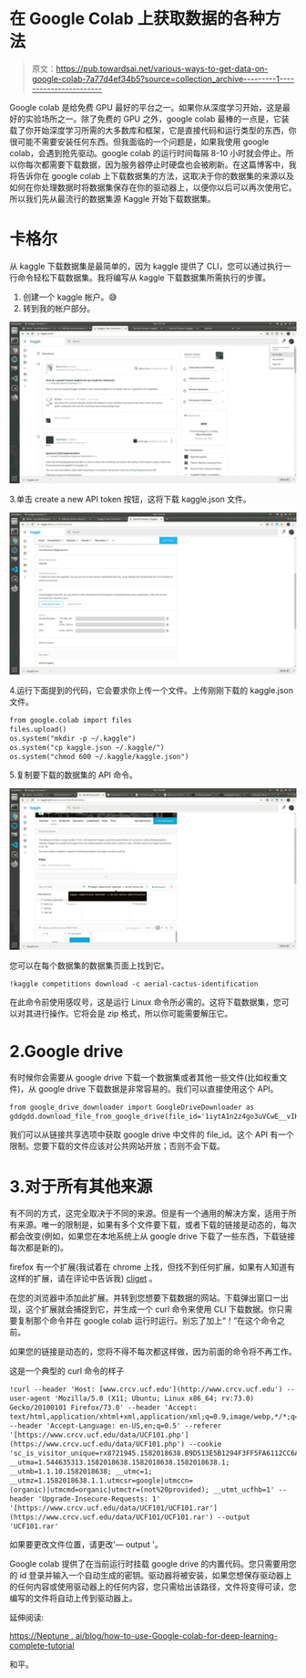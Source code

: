 # 在 Google Colab 上获取数据的各种方法

> 原文：<https://pub.towardsai.net/various-ways-to-get-data-on-google-colab-7a77d4ef34b5?source=collection_archive---------1----------------------->

Google colab 是给免费 GPU 最好的平台之一。如果你从深度学习开始，这是最好的实验场所之一。除了免费的 GPU 之外，google colab 最棒的一点是，它装载了你开始深度学习所需的大多数库和框架，它是直接代码和运行类型的东西，你很可能不需要安装任何东西。但我面临的一个问题是，如果我使用 google colab，会遇到抢先驱动。google colab 的运行时间每隔 8-10 小时就会停止。所以你每次都需要下载数据，因为服务器停止时硬盘也会被刷新。在这篇博客中，我将告诉你在 google colab 上下载数据集的方法，这取决于你的数据集的来源以及如何在你处理数据时将数据集保存在你的驱动器上，以便你以后可以再次使用它。所以我们先从最流行的数据集源 Kaggle 开始下载数据集。

# 卡格尔

从 kaggle 下载数据集是最简单的，因为 kaggle 提供了 CLI，您可以通过执行一行命令轻松下载数据集。我将编写从 kaggle 下载数据集所需执行的步骤。

1.  创建一个 kaggle 帐户。😅
2.  转到我的帐户部分。

![](img/133afbd5b7015d62d6509a0d3f7d597c.png)

3.单击 create a new API token 按钮，这将下载 kaggle.json 文件。

![](img/8b2651d9386815715f90b76940ec7a19.png)

4.运行下面提到的代码，它会要求你上传一个文件。上传刚刚下载的 kaggle.json 文件。

```
from google.colab import files
files.upload()
os.system("mkdir -p ~/.kaggle")
os.system("cp kaggle.json ~/.kaggle/")
os.system("chmod 600 ~/.kaggle/kaggle.json")
```

5.复制要下载的数据集的 API 命令。

![](img/4e0028908b1b667fd4f6713ce20f748c.png)

您可以在每个数据集的数据集页面上找到它。

```
!kaggle competitions download -c aerial-cactus-identification
```

在此命令前使用感叹号，这是运行 Linux 命令所必需的。这将下载数据集，您可以对其进行操作。它将会是 zip 格式，所以你可能需要解压它。

# 2.Google drive

有时候你会需要从 google drive 下载一个数据集或者其他一些文件(比如权重文件)，从 google drive 下载数据是非常容易的。我们可以直接使用这个 API。

```
from google_drive_downloader import GoogleDriveDownloader as gddgdd.download_file_from_google_drive(file_id='1iytA1n2z4go3uVCwE__vIKouTKyIDjEq',dest_path='./data/mnist.zip',unzip=True)
```

我们可以从链接共享选项中获取 google drive 中文件的 file_id。这个 API 有一个限制。您要下载的文件应该对公共网站开放；否则不会下载。

# 3.对于所有其他来源

有不同的方式，这完全取决于不同的来源。但是有一个通用的解决方案，适用于所有来源。唯一的限制是，如果有多个文件要下载，或者下载的链接是动态的，每次都会改变(例如，如果您在本地系统上从 google drive 下载了一些东西，下载链接每次都是新的)。

firefox 有一个扩展(我试着在 chrome 上找，但找不到任何扩展，如果有人知道有这样的扩展，请在评论中告诉我) [cliget](https://addons.mozilla.org/en-US/firefox/addon/cliget/) 。

在您的浏览器中添加此扩展。并转到您想要下载数据的网站。下载弹出窗口一出现，这个扩展就会捕捉到它，并生成一个 curl 命令来使用 CLI 下载数据。你只需要复制那个命令并在 google colab 运行时运行。别忘了加上“！”在这个命令之前。

如果您的链接是动态的，您将不得不每次都这样做，因为前面的命令将不再工作。

这是一个典型的 curl 命令的样子

```
!curl --header 'Host: [www.crcv.ucf.edu'](http://www.crcv.ucf.edu') --user-agent 'Mozilla/5.0 (X11; Ubuntu; Linux x86_64; rv:73.0) Gecko/20100101 Firefox/73.0' --header 'Accept: text/html,application/xhtml+xml,application/xml;q=0.9,image/webp,*/*;q=0.8' --header 'Accept-Language: en-US,en;q=0.5' --referer '[https://www.crcv.ucf.edu/data/UCF101.php'](https://www.crcv.ucf.edu/data/UCF101.php') --cookie 'sc_is_visitor_unique=rx8721945.1582018638.B9D513E5B1294F3FF5FA6112CC6A1234.1.1.1.1.1.1.1.1.1; __utma=1.544635313.1582018638.1582018638.1582018638.1; __utmb=1.1.10.1582018638; __utmc=1; __utmz=1.1582018638.1.1.utmcsr=google|utmccn=(organic)|utmcmd=organic|utmctr=(not%20provided); __utmt_ucfhb=1' --header 'Upgrade-Insecure-Requests: 1' '[https://www.crcv.ucf.edu/data/UCF101/UCF101.rar'](https://www.crcv.ucf.edu/data/UCF101/UCF101.rar') --output 'UCF101.rar'
```

如果要更改文件位置，请更改'— output '。

Google colab 提供了在当前运行时挂载 google drive 的内置代码。您只需要用您的 id 登录并输入一个自动生成的密钥。驱动器将被安装，如果您想保存驱动器上的任何内容或使用驱动器上的任何内容，您只需给出该路径，文件将变得可读，您编写的文件将自动上传到驱动器上。

延伸阅读:

[https://Neptune . ai/blog/how-to-use-Google-colab-for-deep-learning-complete-tutorial](https://neptune.ai/blog/how-to-use-google-colab-for-deep-learning-complete-tutorial)

和平。